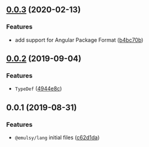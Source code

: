 ## [0.0.3](https://github.com/gavar/emulsy/compare/v/lang/0.0.2...v/lang/0.0.3) (2020-02-13)


### Features

* add support for Angular Package Format ([b4bc70b](https://github.com/gavar/emulsy/commit/b4bc70b03c990609e34167258796890ffbdd21a8))

## [0.0.2](https://github.com/gavar/emulsy/compare/v/lang/0.0.1...v/lang/0.0.2) (2019-09-04)


### Features

* `TypeDef` ([4944e8c](https://github.com/gavar/emulsy/commit/4944e8c))

## 0.0.1 (2019-08-31)


### Features

* `@emulsy/lang` initial files ([c62d1da](https://github.com/gavar/emulsy/commit/c62d1da))
